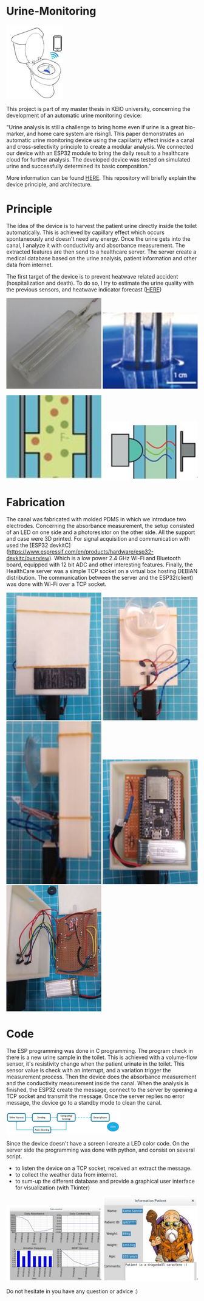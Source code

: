# Urine-Monitoring

<img src="/images/mini.JPG" width="150">

This project is part of my master thesis in KEIO university, concerning the development of an automatic urine monitoring device:

"Urine analysis is still a challenge to bring home even if urine is a great bio-marker, and home care system are rising1.
This paper demonstrates an automatic urine monitoring device using the capillarity effect inside a canal and cross-selectivity principle to create a modular analysis. 
We connected our device with an ESP32 module to bring the daily result to a healthcare cloud for further analysis. 
The developed device was tested on simulated urine and successfully determined its basic composition."

More information can be found [HERE](https://ieeexplore.ieee.org/stamp/stamp.jsp?tp=&arnumber=8374315). This repository will briefly explain the device principle, and architecture.

# Principle
The idea of the device is to harvest the patient urine directly inside the toilet automatically. This is achieved by capillary effect which occurs spontaneously and doesn't need any energy.
Once the urine gets into the canal, I analyze it with conductivity and absorbance measurement. The extracted features are then send to a healthcare server.
The server create a medical database based on the urine analysis, patient information and other data from internet.

The first target of the device is to prevent heatwave related accident (hospitalization and death). 
To do so, I try to estimate the urine quality with the previous sensors, and heatwave indicator forecast ([HERE](https://github.com/BenbenIO/wbgt))

<img src="/images/device.JPG" width="250"> <img src="/images/capillarity.JPG" width="250">

<img src="/images/conduc.JPG" width="250"> <img src="/images/abs.JPG" width="250">

# Fabrication
The canal was fabricated with molded PDMS in which we introduce two electrodes. Concerning the absorbance measurement, the setup consisted of an LED on one side and a photoresistor on the other side.
All the support and case were 3D printed. For signal acquisition and communication with used the [ESP32 devkitC] (https://www.espressif.com/en/products/hardware/esp32-devkitc/overview).
Which is a low power 2.4 GHz Wi-Fi and Bluetooth board, equipped with 12 bit ADC and other interesting features. 
Finally, the HealthCare server was a simple TCP socket on a virtual box hosting DEBIAN distribution. The communication between the server and the ESP32(client) was done with Wi-Fi over a TCP socket.


<img src="/images/D1.JPG" width="250"> <img src="/images/D2.JPG" width="250"> <img src="/images/D3.JPG" width="250">
<img src="/images/D4.JPG" width="250"> <img src="/images/D5.JPG" width="250">

# Code
The ESP programming was done in C programming. The program check in there is a new urine sample in the toilet. This is achieved with a volume-flow sensor, it's resistivity change when the patient urinate in the toilet.
This sensor value is check with an interrupt, and a variation trigger the measurement process. Then the device does the absorbance measurement and the conductivity measurement inside the canal.
When the analysis is finished, the ESP32 create the message, connect to the server by opening a TCP socket and transmit the message. Once the server replies no error message, the device go to a standby mode to clean the canal.

<img src="/images/diagram.JPG" width="300">

Since the device doesn't have a screen I create a LED color code. 
On the server side the programming was done with python, and consist on several script. 
* to listen the device on a TCP socket, received an extract the message. 
* to collect the weather data from internet.
* to sum-up the different database and provide a graphical user interface for visualization (with Tkinter) 

<img src="/images/GUI1.JPG" width="250"> <img src="/images/GUI2.JPG" width="250">

Do not hesitate in you have any question or advice :)


